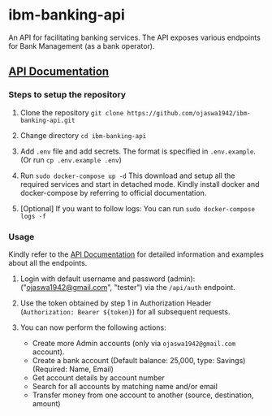 # ibm-banking-api
An API for facilitating banking services. The API exposes various endpoints for Bank Management (as a bank operator).

## [API Documentation](https://documenter.getpostman.com/view/4731543/TVsrDTdv) 

### Steps to setup the repository

1. Clone the repository 
	`git clone https://github.com/ojaswa1942/ibm-banking-api.git` 

2. Change directory
`cd ibm-banking-api`

3. Add `.env` file and add secrets. The format is specified in `.env.example`. (Or run `cp .env.example .env`) 

4. Run `sudo docker-compose up -d`
This download and setup all the required services and start in detached mode. Kindly install docker and docker-compose by referring to official documentation.

5. [Optional] If you want to follow logs: You can run `sudo docker-compose logs -f`

### Usage
Kindly refer to the [API Documentation](https://documenter.getpostman.com/view/4731543/TVsrDTdv) for detailed information and examples about all the endpoints.

1. Login with default username and password (admin): ("ojaswa1942@gmail.com", "tester") via the `/api/auth` endpoint.

2. Use the token obtained by step 1 in Authorization Header (`Authorization: Bearer ${token}`) for all subsequent requests.

3. You can now perform the following actions:
	- Create more Admin accounts (only via `ojaswa1942@gmail.com` account).
	- Create a bank account (Default balance: 25,000, type: Savings) (Required: Name, Email)
	- Get account details by account number
	- Search for all accounts by matching name and/or email
	- Transfer money from one account to another (source, destination, amount)